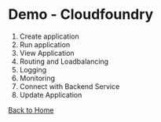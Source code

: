 # Demo - Cloudfoundry

1. Create application
1. Run application
1. View Application
1. Routing and Loadbalancing
1. Logging
1. Monitoring
1. Connect with Backend Service
1. Update Application

[Back to Home](../../README)
